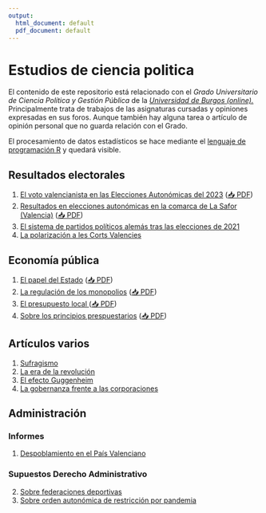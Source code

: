 ```yaml
---
output:
  html_document: default
  pdf_document: default
---
```

# Estudios de ciencia politica
El contenido de este repositorio está relacionado con el _Grado Universitario de Ciencia Política y Gestión Pública_ de la [_Universidad de Burgos (online)._](https://www.ubu.es/) Principalmente trata de trabajos de las asignaturas cursadas y opiniones expresadas en sus foros. Aunque también hay alguna tarea o artículo de opinión personal que no guarda relación con el Grado.

El procesamiento de datos estadísticos se hace mediante el [lenguaje de programación R](https://smowl.net/es/blog/lenguaje-r/) y quedará visible.

## Resultados electorales
1. [El voto valencianista en las Elecciones Autonómicas del 2023](elecciones/elvotovalencianistaEA2023/votovalencianista-ea2023_page.html)
   ([📥 PDF](elecciones/elvotovalencianistaEA2023/votovalencianista-ea2023_page.pdf))
2. [Resultados en elecciones autonómicas en la comarca de La Safor (Valencia)](elecciones/lasafor/SAFOR.html)
   ([📥 PDF](elecciones/lasafor/SAFOR.pdf))
3. [El sistema de partidos políticos alemás tras las elecciones de 2021](elecciones/alemani2021/elsistemaaleman2021.html)
4. [La polarización a les Corts Valencies](elecciones/lapolaritzacioalesCortsValencianes.html)

## Economía pública

1. [El papel del Estado](economiapublica/elpapeleconomicodelestado/Elpapeleconomicodelestado.html)
([📥 PDF](economiapublica/elpapeleconomicodelestado/Elpapeleconomicodelestado.pdf))
2. [La regulación de los monopolios](economiapublica/laregulaciondelosmonopolios/Laregulaciondelosmonopolios.html)
([📥 PDF](economiapublica/laregulaciondelosmonopolios/Laregulaciondelosmonopolios.pdf))
3. [El presupuesto local ](economiapublica/elpresupuestolocal/Elpresupuestolocal.html)
([📥 PDF](economiapublica/elpresupuestolocal/Elpresupuestolocal.pdf))
4. [Sobre los principios prespuestarios](economiapublica/losprincipiostributarios/Losprincipiostributarios.html)
([📥 PDF](economiapublica/losprincipiostributarios/Losprincipiostributarios.pdf))

## Artículos varios

1. [Sufragismo](articulosvarios/sufragismo/sufragismo.html)
2. [La era de la revolución](articulosvarios/laeradelarevolucion/laeradelarevolucion.html)
3. [El efecto Guggenheim](articulos/elefectoguggenheim/elefectoguggenheim.html)
4. [La gobernanza frente a las corporaciones](articulosvarios/corporacion/corporacion.html)

## Administración
### Informes
1. [Despoblamiento en el País Valenciano](administracion/despoblamientoPV/Despoblamientoenlacomunidadvalenciana.html)

### Supuestos Derecho Administrativo

2. [Sobre federaciones deportivas](administracion/supuestosderechoadministrativo/Casopractico1.html)
3. [Sobre orden autonómica de restricción por pandemia](administracion/supuestosderechoadministrativo/Casopractico1.html)


